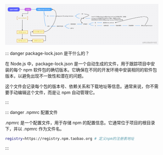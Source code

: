 <PageHeader content="npm install 的工作流程" />

![npm install 的工作流程](./imgs/npm-install-workflow.png)

::: danger package-lock.json 是干什么的？

在 Node.js 中，package-lock.json 是一个自动生成的文件，用于跟踪项目中安装的每个 npm 软件包的确切版本。它确保在不同的开发环境中安装相同的软件包版本，以避免出现不一致性和潜在的问题。

这个文件会记录每个包的版本号、依赖关系和下载地址等信息。通常来说，你不需要手动编辑这个文件，而是让 npm 自动管理它。

:::

::: danger .npmrc 配置文件

.npmrc 是一个配置文件，用于存储 npm 的配置信息。它通常位于项目的根目录下，并以 .npmrc 作为文件名。

```sh
registry=https://registry.npm.taobao.org # 定义npm的注册表地址
```

:::
